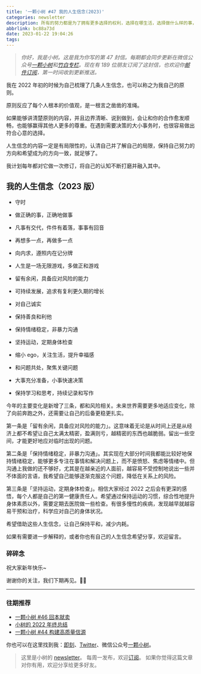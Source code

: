 ```yaml
---
title: '一颗小树 #47 我的人生信念(2023)'
categories: newsletter
description: 所有的努力都是为了拥有更多选择的权利，选择在哪生活，选择做什么样的事，选择和什么样的人一起工作。
abbrlink: bc88a73d
date: 2023-01-22 19:04:26
tags:
---
```

> *你好，我是小树。这是我为你写的第 47 封信。每期都会同步更新在微信公众号[一颗小树](https://weixin.sogou.com/weixin?query=a_warm_tree)和[竹白专栏](https://xiaoshu.zhubai.love)。现在有 189 位朋友订阅了这封信，也欢迎你[邮件订阅](https://xiaoshu.zhubai.love)，第一时间收到更新推送。*

我在 2022 年初的时候为自己梳理了几条人生信念，也可以称之为我自己的原则。

原则反应了每个人根本的价值观，是一根言之凿凿的准绳。

如果能够讲清楚原则的内容，并且边界清晰、说到做到，会让和你的合作愈发顺畅，也能够赢得其他人更多的尊重。在遇到需要决策的大小事务时，也很容易做出符合心意的选择。

人生信念的内容一定是有局限性的，认清自己并了解自己的局限，保持自己努力的方向和希望成为的方向一致，就足够了。

我计划每年都对它做一次修订，将自己的认知不断打磨并融入其中。

## 我的人生信念（2023 版）

- 守时
- 做正确的事，正确地做事
- 凡事有交代，件件有着落，事事有回音
- 再想多一点，再做多一点

- 向内求，遵照内在记分牌
- 人生是一场无限游戏，多做正和游戏
- 留有余闲，具备应对风险的能力
- 可持续发展，追求有复利更久期的增长

- 对自己诚实
- 保持善良和利他
- 保持情绪稳定，非暴力沟通
- 坚持运动，定期身体检查
- 缩小 ego，关注生活，提升幸福感

- 和问题共处，聚焦关键问题
- 大事充分准备，小事快速决策
- 保持学习和思考，持续记录和写作

今年的主要变化是新增了三条，都和风险相关。未来世界需要更多地适应变化，除了向前奔跑之外，还需要让自己的后备更稳更扎实。

第一条是「留有余闲，具备应对风险的能力」。这意味着无论是从时间上还是从经济上都不希望让自己太满太精密，盈满则亏，越精密的东西也越脆弱。留出一些空间，才能更好地应对临时出现的问题。

第二条是「保持情绪稳定，非暴力沟通」。其实现在大部分时间我都能比较好地保持情绪稳定，能够更多专注在事情和解决问题上，而不是愤怒、焦虑等情绪中。但沟通上我做的还不够好，尤其是在越亲近的人面前，越容易不受控制地说出一些并不体面的言语，我希望自己能够逐渐克服这个问题，降低在关系上的风险。

第三条是「坚持运动，定期身体检查」。相信大家经过 2022 之后会有更深的感悟，每个人都是自己的第一健康责任人。希望通过保持运动的习惯，综合性地提升身体素质以外，需要定期去医院做一些检查。有很多慢性的疾病，发现越早就越容易干预和治疗，科学应对自己的身体状况。

希望借助这些人生信念，让自己保持平和，减少内耗。

如果有需要进一步解释的，或者你也有自己的人生信念希望分享，欢迎留言。

### 碎碎念

祝大家新年快乐~

谢谢你的关注，我们下期再见。👋🏻

---

### 往期推荐
- [一颗小树 #46 回本就卖](https://mp.weixin.qq.com/s/6ns5lWtfnmRXndbKHS0XXg)
- [小树的 2022 年终总结](https://mp.weixin.qq.com/s/7XsY5S28uc345B-cwbMJ7A)
- [一颗小树 #44 构建高质量信源](https://mp.weixin.qq.com/s/aM7QV4U4xncAl6MghUt7cA)

你也可以在这里找到我：[即刻](https://okjk.co/3Vsn5T)、[Twitter](https://twitter.com/yeshu_in_future)、微信公众号[一颗小树](https://weixin.sogou.com/weixin?query=a_warm_tree)。

> 这里是小树的 [newsletter](https://xiaoshu.zhubai.love)。 每周一发布，欢迎[订阅](https://xiaoshu.zhubai.love)。
> 如果你觉得这篇文章对你有用，欢迎分享给更多好友。
